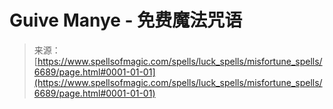 <!--yml

category: 未分类

date: 2024-06-12 18:41:24

-->

# Guive Manye - 免费魔法咒语

> 来源：[https://www.spellsofmagic.com/spells/luck_spells/misfortune_spells/6689/page.html#0001-01-01](https://www.spellsofmagic.com/spells/luck_spells/misfortune_spells/6689/page.html#0001-01-01)
